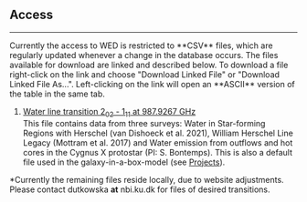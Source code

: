 ## Access
<hr>
Currently the access to WED is restricted to **CSV** files, which are regularly updated whenever a change in the database occurs. The files available for download are linked and described below. 
To download a file right-click on the link and choose "Download Linked File" or "Download Linked File As...". Left-clicking on the link will open an **ASCII** version of the table in the same tab.


1. <a href="Database/WED_988.csv">Water line transition 2<sub>02</sub> - 1<sub>11</sub> at 987.9267 GHz</a><br>
This file contains data from three surveys: Water in Star-forming Regions with Herschel (van Dishoeck et al. 2021), William Herschel Line Legacy (Mottram et al. 2017) and Water emission from outflows and hot cores in the Cygnus X protostar (PI: S. Bontemps). This is also a default file used in the galaxy-in-a-box-model (see [Projects](./projects.html)).

*Currently the remaining files reside locally, due to website adjustments. Please contact dutkowska **at** nbi.ku.dk for files of desired transitions. 
